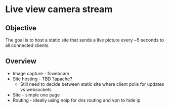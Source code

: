# Live view camera stream

## Objective
The goal is to host a static site that sends a live picture every ~5 seconds to all connected clients.

## Overview

* Image capture - fswebcam
* Site hosting - TBD ?apache?
  * Still need to decide between static site where client polls for updates vs websockets
* Site - simple one page
* Routing - ideally using noip for dns routing and vpn to hide ip

